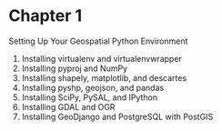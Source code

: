 # Chapter 1
Setting Up Your Geospatial Python Environment

1. Installing virtualenv and virtualenvwrapper
1. Installing pyproj and NumPy
1. Installing shapely, matplotlib, and descartes
1. Installing pyshp, geojson, and pandas
1. Installing SciPy, PySAL, and IPython
1. Installing GDAL and OGR
1. Installing GeoDjango and PostgreSQL with PostGIS



